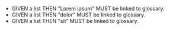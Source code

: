 - GIVEN a list THEN "Lorem ipsum" MUST be linked to glossary.
- GIVEN a list THEN "dolor" MUST be linked to glossary.
- GIVEN a list THEN "sit" MUST be linked to glossary.

